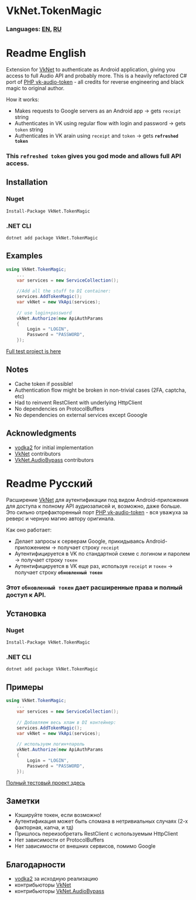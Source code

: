 # VkNet.TokenMagic
### Languages: [EN](#Readme-English), [RU](#Readme-Русский)

# Readme English

Extension for [VkNet](https://github.com/vknet/vk) to authenticate as Android application, giving you access to full Audio API and probably more.
This is a heavily refactored C# port of [PHP vk-audio-token](https://github.com/vodka2/vk-audio-token) - all credits for reverse engineering and black magic to original author.

How it works:
* Makes requests to Google servers as an Android app -> gets `receipt` string
* Authenticates in VK using regular flow with login and password -> gets `token` string
* Authenticates in VK arain using `receipt` and `token` -> gets **`refreshed token`**

### This `refreshed token` gives you god mode and allows full API access.

## Installation

### Nuget
    Install-Package VkNet.TokenMagic
    
### .NET CLI
    dotnet add package VkNet.TokenMagic

## Examples
```c#
using VkNet.TokenMagic;
    ...
    var services = new ServiceCollection();
    
    //Add all the stuff to DI container:
    services.AddTokenMagic();
    var vkNet = new VkApi(services);
    
    // use login+password
    vkNet.Authorize(new ApiAuthParams
    {
        Login = "LOGIN",
        Password = "PASSWORD",
    });
```
[Full test project is here](https://github.com/Rast1234/VkNet.TokenMagic/blob/master/Example/Program.cs)

## Notes
* Cache token if possible!
* Authentication flow might be broken in non-trivial cases (2FA, captcha, etc)
* Had to reinvent RestClient with underlying HttpClient
* No dependencies on ProtocolBuffers
* No dependencies on external services except Gooogle

## Acknowledgments
* [vodka2](https://github.com/vodka2/vk-audio-token) for initial implementation
* [VkNet](https://github.com/vknet/vk) contributors
* [VkNet.AudioBypass](https://github.com/hikiblade/VkNet.AudioBypass) contributors

# Readme Русский

Расширение [VkNet](https://github.com/vknet/vk) для аутентификации под видом Android-приложения для доступа к полному API аудиозаписей и, возможно, даже больше.
Это сильно отрефакторенный порт [PHP vk-audio-token](https://github.com/vodka2/vk-audio-token) - вся уважуха за реверс и черную магию автору оригинала.

Как оно работает:
* Делает запросы к серверам Google, прикидываясь Android-приложением -> получает строку `receipt`
* Аутентифицируется в VK по стандартной схеме с логином и паролем -> получает строку `токен`
* Аутентифицируется в VK еще раз, используя `receipt` и `токен` -> получает строку **`обновленный токен`**

### Этот `обновленный токен` дает расширенные права и полный доступ к API.


## Установка

### Nuget
    Install-Package VkNet.TokenMagic
    
### .NET CLI
    dotnet add package VkNet.TokenMagic

## Примеры
```c#
using VkNet.TokenMagic;
    ...
    var services = new ServiceCollection();
    
    // Добавляем весь хлам в DI контейнер:
    services.AddTokenMagic();
    var vkNet = new VkApi(services);
    
    // используем логин+пароль
    vkNet.Authorize(new ApiAuthParams
    {
        Login = "LOGIN",
        Password = "PASSWORD",
    });
```
[Полный тестовый проект здесь](https://github.com/Rast1234/VkNet.TokenMagic/blob/master/Example/Program.cs)

## Заметки
* Кэшируйте токен, если возможно!
* Аутентификация может быть сломана в нетривиальных случаях (2-х факторная, капча, и тд)
* Пришлось переизобретать RestClient с используемым HttpClient
* Нет зависимости от ProtocolBuffers
* Нет зависимости от внешних сервисов, помимо Google

## Благодарности
* [vodka2](https://github.com/vodka2/vk-audio-token) за исходную реализацию
* контрибьюторы [VkNet](https://github.com/vknet/vk)
* контрибьюторы [VkNet.AudioBypass](https://github.com/hikiblade/VkNet.AudioBypass)
